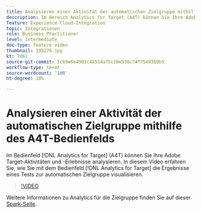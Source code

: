 ```yaml
---
title: Analysieren einer Aktivität der automatischen Zielgruppe mithilfe des A4T-Bedienfelds
description: Im Bereich Analytics for Target (A4T) können Sie Ihre Adobe Target-Aktivitäten und -Erlebnisse   analysieren. In diesem Video erfahren Sie, wie Sie mit dem Bedienfeld "Analytics für Zielgruppen"die Ergebnisse eines Tests zur automatischen Zielgruppe visualisieren.
feature: Experience Cloud-Integration
topic: Integrationen
role: Business Practitioner
level: Intermediate
doc-type: feature video
thumbnail: 333270.jpg
kt: 7861
source-git-commit: 1cb9e6e4903c48514a75c18e530c74f7549369b5
workflow-type: tm+mt
source-wordcount: '108'
ht-degree: 18%

---
```



# Analysieren einer Aktivität der automatischen Zielgruppe mithilfe des A4T-Bedienfelds

Im Bedienfeld [!DNL Analytics for Target] (A4T) können Sie Ihre Adobe Target-Aktivitäten und -Erlebnisse analysieren. In diesem Video erfahren Sie, wie Sie mit dem Bedienfeld [!DNL Analytics for Target] die Ergebnisse eines Tests zur automatischen Zielgruppe visualisieren.

>[!VIDEO](https://video.tv.adobe.com/v/333270/?quality=12&learn=on)

Weitere Informationen zu Analytics für die Zielgruppe finden Sie auf dieser [Spark-Seite](https://spark.adobe.com/page/Lo3Spm4oBOvwF/).
